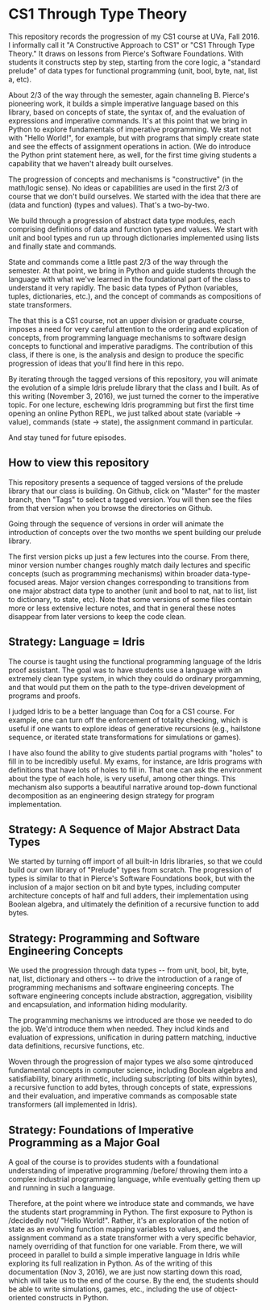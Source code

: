 # CS1 Through Type Theory

This repository records the progression of my CS1 course at UVa, 
Fall 2016. I informally call it "A Constructive Approach to CS1" 
or "CS1 Through Type Theory." It draws on lessons from Pierce's 
Software Foundations. With  students it constructs step by step,
starting from the core logic,  a "standard prelude" of data types
for functional programming (unit, bool, byte, nat, list a, etc).

About 2/3 of the way through the semester, again channeling B.
Pierce's pioneering work, it builds a simple imperative language 
based on this library, based on concepts of state, the syntax of,
and the evaluation of expressions and imperative commands. It's
at this point that we bring in Python to explore fundamentals of
imperative programming. We start not with "Hello World!", for
example, but with programs that simply create state and see the
effects of assignment operations in action. (We do introduce the 
Python print statement here, as well, for the first time giving
students a capability that we haven't already built ourselves. 

The progression of concepts and mechanisms is "constructive" (in 
the math/logic sense). No ideas or capabilities are used in the
first 2/3 of course that we don't build ourselves. We started
with the idea that there are (data and function) (types and values).
That's a two-by-two. 

We build through a progression of abstract data type modules, each
comprising definitions of data and function types and values. We 
start with unit and bool types and run up through dictionaries 
implemented using lists and finally state and commands. 

State and commands come a little past 2/3 of the way through the 
semester. At that point, we bring in Python and guide  students
through the language with what we've learned in the foundational
part of the class to understand it very rapidly. The basic data 
types of Python (variables, tuples, dictionaries, etc.), and the
concept of commands as compositions of state transformers. 

The that this is a CS1 course, not an upper division or graduate 
course, imposes a need for very careful attention to the ordering 
and explication of concepts, from programming language mechanisms 
to software design concepts to functional and imperative paradigms. 
The contribution of this class, if there is one, is  the analysis 
and design to produce the specific progression of ideas that you'll 
find here in this repo.

By iterating through the tagged versions of this repository, you
will animate the evolution of a simple Idris prelude library that 
the class and I built. As of this writing (November 3, 2016), we
just turned the corner to the imperative topic. For one lecture, 
eschewing Idris programming but first the first time opening an
online Python REPL, we just talked about state (variable -> value),
commands (state -> state), the assignment command in particular. 

And stay tuned for future episodes.

## How to view this repository

This repository presents a sequence of tagged versions of the
prelude library that our class is building. On Github, click on
"Master" for the master branch, then "Tags" to select a tagged
version. You will then see the files from that version when you
browse the directories on Github. 

Going through the sequence of versions in order will animate the
introduction of concepts over the two months we spent building our 
prelude library.

The first version picks up just a few lectures into the course. 
From there, minor version number changes roughly match daily lectures 
and specific concepts (such as programming mechanisms) within broader 
data-type-focused areas. Major version changes corresponding to 
transitions from one major abstract data type to another (unit and 
bool to nat, nat to list, list to dictionary, to state, etc). Note 
that some versions of some files contain more or less extensive 
lecture notes, and that in general these notes disappear from later
versions to keep the code clean. 

## Strategy: Language = Idris

The course is taught using the functional programming language of the
Idris proof assistant. The goal was to have students use a language
with an extremely clean type system, in which they could do ordinary
prorgamming, and that would put them on the path to the type-driven
development of programs and proofs. 

I judged Idris to be a better language than Coq for a CS1 course. For 
example, one can turn off the enforcement of totality checking, which 
is useful if one wants to explore ideas of generative recursions (e.g., 
hailstone sequence, or iterated state transformations for simulations 
or games).

I have also found the ability to give students partial programs with
"holes" to fill in to be incredibly useful. My exams, for instance, are
Idris programs with definitions that have lots of holes to fill in. 
That one can ask the environment about the type of each hole, is very
useful, among other things. This mechanism also supports a beautiful
narrative around top-down functional decomposition as an engineering
design strategy for program implementation.


## Strategy: A Sequence of Major Abstract Data Types

We started by turning off import of all built-in Idris libraries, so
that we could build our own library of "Prelude" types from scratch.
The progression of types is similar to that in Pierce's Software
Foundations book, but with the inclusion of a major section on bit and
byte types, including computer architecture concepts of half and full
adders, their implementation using Boolean algebra, and ultimately the
definition of a recursive function to add bytes.


## Strategy: Programming and Software Engineering Concepts

We used the progression through data types -- from unit, bool, bit,
byte, nat, list, dictionary and others -- to drive the introduction of
a range of programming mechanisms and software engineering concepts.
The software engineering concepts include abstraction, aggregation,
visibility and encapsulation, and information hiding modularity.

The programming mechanisms we introduced are those we needed to do the
job. We'd introduce them when needed. They includ kinds and evaluation
of expressions, unification in during pattern matching, inductive data
definitions, recursive functions, etc.

Woven through the progression of major types we also some qintroduced
fundamental concepts in computer science, including Boolean algebra
and satisfiability, binary arithmetic, including subscripting (of bits
within bytes), a recursive function to add bytes, through concepts of
state, expressions and their evaluation, and imperative commands as
composable state transformers (all implemented in Idris).

## Strategy: Foundations of Imperative Programming as a Major Goal

A goal of the course is to provides students with a foundational
understanding of imperative programming /before/ throwing them into a
complex industrial programming language, while eventually getting
them up and running in such a language.

Therefore, at the point where we introduce state and commands, we have
the students start programming in Python. The first exposure to Python
is /decidedly not/ "Hello World!". Rather, it's an exploration of the
notion of state as an evolving function mapping variables to values,
and the assignment command as a state transformer with a very specific
behavior, namely overriding of that function for one variable. From
there, we will proceed in parallel to build a simple imperative
language in Idris while exploring its full realization in Python. As
of the writing of this documentation (Nov 3, 2016), we are just now
starting down this road, which will take us to the end of the course.
By the end, the students should be able to write simulations, games,
etc., including the use of object-oriented constructs in Python.
